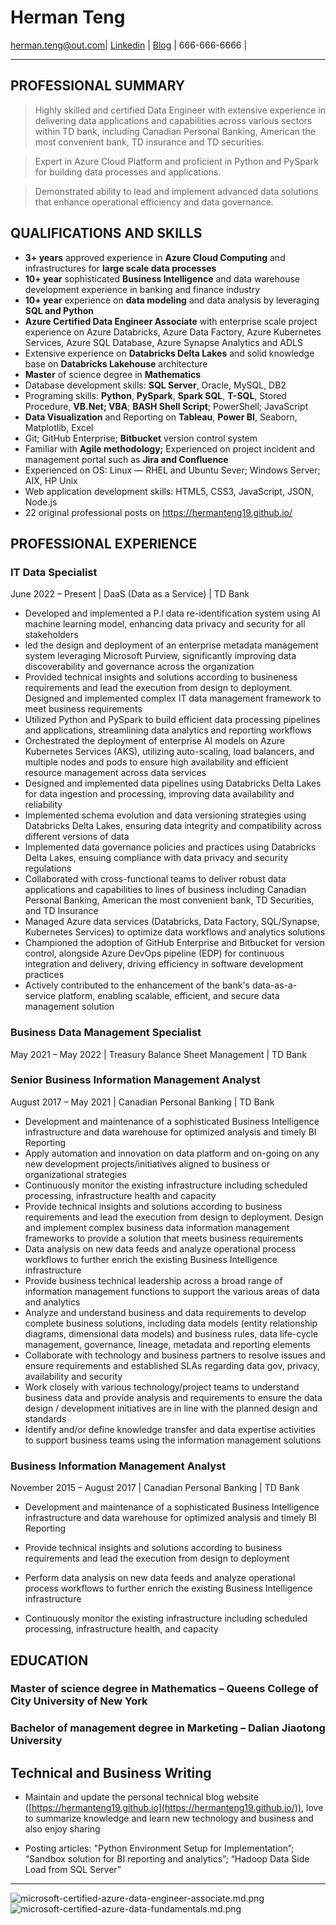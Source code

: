 # **Herman Teng**

[herman.teng@out.com](herman.teng@outlook.com)| [Linkedin](https://www.linkedin.com/in/hermanteng/) | [Blog](https://hermanteng19.github.io) | 666-666-6666 | 

---

## PROFESSIONAL SUMMARY
> Highly skilled and certified Data Engineer with extensive experience in delivering data applications and capabilities across various sectors within TD bank, including Canadian Personal Banking, American the most convenient bank, TD insurance and TD securities. 

> Expert in Azure Cloud Platform and proficient in Python and PySpark for building data processes and applications.

> Demonstrated ability to lead and implement advanced data solutions that enhance operational efficiency and data governance.

## QUALIFICATIONS AND SKILLS

* **3+ years** approved experience in **Azure Cloud Computing** and infrastructures for **large scale data processes**
* **10+ year** sophisticated **Business Intelligence**  and data warehouse development experience in banking and finance industry
* **10+ year** experience on **data modeling** and data analysis by leveraging **SQL and Python**
* **Azure Certified Data Engineer Associate** with enterprise scale project experience on Azure Databricks, Azure Data Factory, Azure Kubernetes Services, Azure SQL Database, Azure Synapse Analytics and ADLS
* Extensive experience on **Databricks Delta Lakes** and solid knowledge base on **Databricks Lakehouse** architecture
* **Master** of science degree in **Mathematics** 
* Database development skills: **SQL Server**, Oracle, MySQL, DB2
* Programing skills: **Python**, **PySpark**,  **Spark SQL**, **T-SQL**, Stored Procedure, **VB.Net; VBA**; **BASH Shell Script**; PowerShell; JavaScript
* **Data Visualization** and Reporting on **Tableau**, **Power BI**, Seaborn, Matplotlib, Excel
* Git; GitHub Enterprise; **Bitbucket** version control system
* Familiar with **Agile methodology;** Experienced on project incident and management portal such as **Jira and Confluence**
* Experienced on OS: Linux — RHEL and Ubuntu Sever; Windows Server; AIX, HP Unix
* Web application development skills: HTML5, CSS3, JavaScript, JSON, Node.js
* 22 original professional posts on https://hermanteng19.github.io/

## PROFESSIONAL EXPERIENCE

### IT Data Specialist

June 2022 – Present | DaaS (Data as a Service) | TD Bank

* Developed and implemented a P.I data re-identification system using AI machine learning model, enhancing data privacy and security for all stakeholders
* led the design and deployment of an enterprise metadata management system leveraging Microsoft Purview, significantly improving data discoverability and governance across the organization
* Provided technical insights and solutions according to busineness requirements and lead the execution from design to deployment. Designed and implemented complex IT data management framework to meet business requirements
* Utilized Python and PySpark to build efficient data processing pipelines and applications, streamlining data analytics and reporting workflows
* Orchestrated the deployment of enterprise AI models on Azure Kubernetes Services (AKS), utilizing auto-scaling, load balancers, and multiple nodes and pods to ensure high availability and efficient resource management across data services
* Designed and implemented data pipelines using Databricks Delta Lakes for data ingestion and processing, improving data availability and reliability
* Implemented schema evolution and data versioning strategies using Databricks Delta Lakes, ensuring data integrity and compatibility across different versions of data
* Implemented data governance policies and practices using Databricks Delta Lakes, ensuing compliance with data privacy and security regulations
* Collaborated with cross-functional teams to deliver robust data applications and capabilities to lines of business including Canadian Personal Banking, American the most convenient bank, TD Securities, and TD Insurance
* Managed Azure data services (Databricks, Data Factory, SQL/Synapse, Kubernetes Services) to optimize data workflows and analytics solutions
* Championed the adoption of GitHub Enterprise and Bitbucket for version control, alongside Azure DevOps pipeline (EDP) for continuous integration and delivery, driving efficiency in software development practices
* Actively contributed to the enhancement of the bank's data-as-a-service platform, enabling scalable, efficient, and secure data management solution

### Business Data Management Specialist

May 2021 – May 2022 | Treasury Balance Sheet Management | TD Bank

### Senior Business Information Management Analyst

August 2017 – May 2021 | Canadian Personal Banking | TD Bank

* Development and maintenance of a sophisticated Business Intelligence infrastructure and data warehouse for optimized analysis and timely BI Reporting
* Apply automation and innovation on data platform and on-going on any new development projects/initiatives aligned to business or organizational strategies
* Continuously monitor the existing infrastructure including scheduled processing, infrastructure health and capacity
* Provide technical insights and solutions according to business requirements and lead the execution from design to deployment. Design and implement complex business data information management frameworks to provide a solution that meets business requirements
* Data analysis on new data feeds and analyze operational process workflows to further enrich the existing Business Intelligence infrastructure
* Provide business technical leadership across a broad range of information management functions to support the various areas of data and analytics 
* Analyze and understand business and data requirements to develop complete business solutions, including data models (entity relationship diagrams, dimensional data models) and business rules, data life-cycle management, governance, lineage, metadata and reporting elements
* Collaborate with technology and business partners to resolve issues and ensure requirements and established SLAs regarding data gov, privacy, availability and security
* Work closely with various technology/project teams to understand business data and provide analysis and requirements to ensure the data design / development initiatives are in line with the planned design and standards
* Identify and/or define knowledge transfer and data expertise activities to support business teams using the information management solutions

### Business Information Management Analyst

November 2015 – August 2017 | Canadian Personal Banking | TD Bank

* Development and maintenance of a sophisticated Business Intelligence infrastructure and data warehouse for optimized analysis and timely BI Reporting

* Provide technical insights and solutions according to business requirements and lead the execution from design to deployment

* Perform data analysis on new data feeds and analyze operational process workflows to further enrich the existing Business Intelligence infrastructure
* Continuously monitor the existing infrastructure including scheduled processing, infrastructure health, and capacity

## EDUCATION

### Master of science degree in Mathematics – Queens College of City University of New York 

### Bachelor of management degree in Marketing – Dalian Jiaotong University

## Technical and Business Writing

* Maintain and update the personal technical blog website ([https://hermanteng19.github.io](https://hermanteng19.github.io/)), love to summarize knowledge and learn new technology and business and also enjoy sharing

* Posting articles: "Python Environment Setup for Implementation”; “Sandbox solution for BI reporting and analytics”; “Hadoop Data Side Load from SQL Server”
---

![microsoft-certified-azure-data-engineer-associate.md.png](https://o.130014.xyz/2022/05/30/microsoft-certified-azure-data-engineer-associate.md.png)
![microsoft-certified-azure-data-fundamentals.md.png](https://o.130014.xyz/2022/05/30/microsoft-certified-azure-data-fundamentals.md.png)
